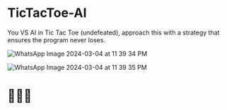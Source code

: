 # TicTacToe-AI
You VS AI in Tic Tac Toe (undefeated), approach this with a strategy that ensures the program never loses.

![WhatsApp Image 2024-03-04 at 11 39 34 PM](https://github.com/Sulaimannabdul/TicTacToe-AI/assets/151133481/0335fac8-06af-4d74-99d7-4ecae2880094)

![WhatsApp Image 2024-03-04 at 11 39 35 PM](https://github.com/Sulaimannabdul/TicTacToe-AI/assets/151133481/31f48de9-861a-4fc5-b757-22672e52540e)

# 🎲🎲🎲
